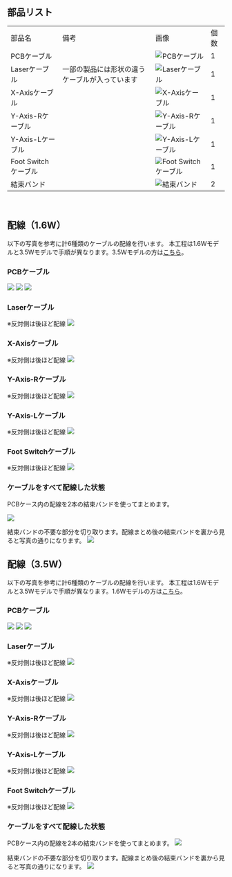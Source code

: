 ## 部品リスト
<table class="packing-list">
<tbody>
<tr>
<td>部品名</td>
<td>備考</td>
<td class="packing-img">画像</td>
<td>個数</td>
</tr>
<tr>
<td>PCBケーブル</td>
<td></td>
<td><img src="./images/06/p6-9.jpg" alt="PCBケーブル"></td>
<td>1</td>
</tr>
<tr>
<td>Laserケーブル</td>
<td>一部の製品には形状の違うケーブルが入っています</td>
<td><img src="./images/06/p6-10.jpg" alt="Laserケーブル"></td>
<td>1</td>
</tr>
<tr>
<td>X-Axisケーブル</td>
<td></td>
<td><img src="./images/06/p6-11.jpg" alt="X-Axisケーブル"></td>
<td>1</td>
</tr>
<tr>
<td>Y-Axis-Rケーブル</td>
<td></td>
<td><img src="./images/06/p6-12.jpg" alt="Y-Axis-Rケーブル"></td>
<td>1</td>
</tr>
<tr>
<td>Y-Axis-Lケーブル</td>
<td></td>
<td><img src="./images/06/p6-13.jpg" alt="Y-Axis-Lケーブル"></td>
<td>1</td>
</tr>
<tr>
<td>Foot Switchケーブル</td>
<td></td>
<td><img src="./images/06/p6-14.jpg" alt="Foot Switchケーブル"></td>
<td>1</td>
</tr>
<tr>
<td>結束バンド</td>
<td></td>
<td><img src="./images/06/p6-8.jpg" alt="結束バンド"></td>
<td>2</td>
</tr>
</tbody>
</table>

<br>

## 配線（1.6W）
以下の写真を参考に計6種類のケーブルの配線を行います。
本工程は1.6Wモデルと3.5Wモデルで手順が異なります。3.5Wモデルの方は<a href="#35W">こちら</a>。

### PCBケーブル
<img src="./images/06/mini-300mm_06_01.jpg">

<img src="./images/06/mini-300mm_06_02.jpg">

<img src="./images/06/mini-300mm_06_03.jpg">

### Laserケーブル
※反対側は後ほど配線
<img src="./images/06/mini-300mm_06_04.jpg">

### X-Axisケーブル
※反対側は後ほど配線
<img src="./images/06/mini-300mm_06_05.jpg">

### Y-Axis-Rケーブル
※反対側は後ほど配線
<img src="./images/06/mini-300mm_06_06.jpg">

### Y-Axis-Lケーブル
※反対側は後ほど配線
<img src="./images/06/mini-300mm_06_07.jpg">

### Foot Switchケーブル
※反対側は後ほど配線
<img src="./images/06/mini-300mm_06_08.jpg">

### ケーブルをすべて配線した状態
PCBケース内の配線を2本の結束バンドを使ってまとめます。

<img src="./images/06/mini-300mm_06_09.jpg">

結束バンドの不要な部分を切り取ります。配線まとめ後の結束バンドを裏から見ると写真の通りになります。
<img src="./images/06/mini-300mm_06_10.jpg">

## 配線（3.5W）
以下の写真を参考に計6種類のケーブルの配線を行います。
本工程は1.6Wモデルと3.5Wモデルで手順が異なります。1.6Wモデルの方は<a href="#16W">こちら</a>。

### PCBケーブル
<img src="./images/06/mini-300mm_06_12.jpg">

<img src="./images/06/mini-300mm_06_13.jpg">

<img src="./images/06/mini-300mm_06_14.jpg">

### Laserケーブル
※反対側は後ほど配線
<img src="./images/06/mini-300mm_06_15.jpg">

### X-Axisケーブル
※反対側は後ほど配線
<img src="./images/06/mini-300mm_06_16.jpg">

### Y-Axis-Rケーブル
※反対側は後ほど配線
<img src="./images/06/mini-300mm_06_17.jpg">

### Y-Axis-Lケーブル
※反対側は後ほど配線
<img src="./images/06/mini-300mm_06_18.jpg">

### Foot Switchケーブル
※反対側は後ほど配線
<img src="./images/06/mini-300mm_06_19.jpg">

### ケーブルをすべて配線した状態
PCBケース内の配線を2本の結束バンドを使ってまとめます。
<img src="./images/06/mini-300mm_06_20.jpg">

結束バンドの不要な部分を切り取ります。配線まとめ後の結束バンドを裏から見ると写真の通りになります。
<img src="./images/06/mini-300mm_06_10.jpg">
